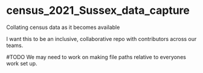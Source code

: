 # census_2021_Sussex_data_capture
Collating census data as it becomes available

I want this to be an inclusive, collaborative repo with contributors across our teams.

#TODO We may need to work on making file paths relative to everyones work set up.
